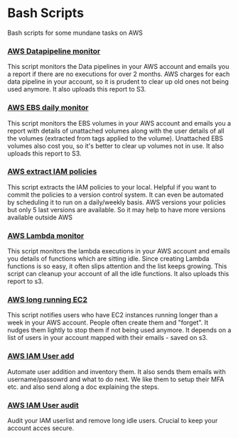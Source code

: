 # Bash Scripts
Bash scripts for some mundane tasks on AWS

### [AWS Datapipeline monitor](./aws-datapipeline-monitor.sh)
This script monitors the Data pipelines in your AWS account and emails you a report if there are no executions for over 2 months. AWS charges for each data pipeline in your account, so it is prudent to clear up old ones not being used anymore. It also uploads this report to S3.

### [AWS EBS daily monitor](./aws-ebs-daily-monitor.sh)
This script monitors the EBS volumes in your AWS account and emails you a report with details of unattached volumes along with the user details of all the volumes (extracted from tags applied to the volume). Unattached EBS volumes also cost you, so it's better to clear up volumes not in use. It also uploads this report to S3.

### [AWS extract IAM policies](./aws-extract-iam-policies.sh)
This script extracts the IAM policies to your local. Helpful if you want to commit the policies to a version control system. It can even be automated by scheduling it to run on a daily/weekly basis. AWS versions your policies but only 5 last versions are available. So it may help to have more versions available outside AWS

### [AWS Lambda monitor](./aws-lambda-monitor.sh)
This script monitors the lambda executions in your AWS account and emails you details of functions which are sitting idle. Since creating Lambda functions is so easy, it often slips attention and the list keeps growing. This script can cleanup your account of all the idle functions. It also uploads this report to s3.

### [AWS long running EC2](./aws-long-running-ec2.sh)
This script notifies users who have EC2 instances running longer than a week in your AWS account. People often create them and "forget". It nudges them lightly to stop them if not being used anymore. It depends on a list of users in your account mapped with their emails - saved on s3.

### [AWS IAM User add](./aws-useradd.sh)
Automate user addition and inventory them. It also sends them emails with username/passowrd and what to do next. We like them to setup their MFA etc. and also send along a doc explaining the steps.

### [AWS IAM User audit](./aws-useraudit)
Audit your IAM userlist and remove long idle users. Crucial to keep your account acces secure.
